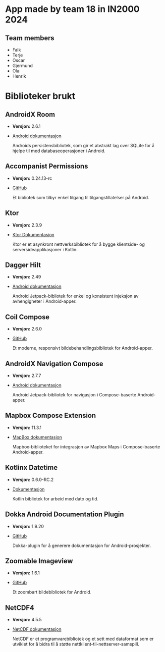 # App made by team 18 in IN2000 2024

## Team members

- Falk
- Terje
- Oscar
- Gjermund
- Ola
- Henrik

# Biblioteker brukt

## AndroidX Room

- **Versjon:** 2.6.1
- [Android dokumentasjon](https://developer.android.com/training/data-storage/room)

  Androids persistensbibliotek, som gir et abstrakt lag over SQLite for å hjelpe til med
  databaseoperasjoner i Android.

## Accompanist Permissions

- **Versjon:** 0.24.13-rc
- [GitHub](https://github.com/google/accompanist/tree/main/permissions)

  Et bibliotek som tilbyr enkel tilgang til tilgangstillatelser på Android.

## Ktor

- **Versjon:** 2.3.9
- [Ktor Dokumentasjon](https://ktor.io/docs/client.html)

  Ktor er et asynkront nettverksbibliotek for å bygge klientside- og serversideapplikasjoner i
  Kotlin.

## Dagger Hilt

- **Versjon:** 2.49
- [Android dokumentasjon](https://developer.android.com/training/dependency-injection/hilt-android)

  Android Jetpack-bibliotek for enkel og konsistent injeksjon av avhengigheter i Android-apper.

## Coil Compose

- **Versjon:** 2.6.0
- [GitHub](https://coil-kt.github.io/coil/compose/)

  Et moderne, responsivt bildebehandlingsbibliotek for Android-apper.

## AndroidX Navigation Compose

- **Versjon:** 2.7.7
- [Android dokumentasjon](https://developer.android.com/develop/ui/compose/navigation)

  Android Jetpack-bibliotek for navigasjon i Compose-baserte Android-apper.

## Mapbox Compose Extension

- **Versjon:** 11.3.1
- [MapBox dokumentasjon](https://docs.mapbox.com/android/maps/guides/install/)

  Mapbox-biblioteket for integrasjon av Mapbox Maps i Compose-baserte Android-apper.

## Kotlinx Datetime

- **Versjon:** 0.6.0-RC.2
- [Dokumentasjon](https://github.com/Kotlin/kotlinx-datetime)

  Kotlin bibliotek for arbeid med dato og tid.

## Dokka Android Documentation Plugin

- **Versjon:** 1.9.20
- [GitHub](https://github.com/Kotlin/dokka)

  Dokka-plugin for å generere dokumentasjon for Android-prosjekter.

## Zoomable Imageview

- **Versjon:** 1.6.1
- [GitHub](https://github.com/usuiat/Zoomable)

  Et zoombart bildebibliotek for Android.

## NetCDF4

- **Versjon:** 4.5.5
- [NetCDF dokumentasjon](https://www.unidata.ucar.edu/software/netcdf/docs/index.html)

  NetCDF er et programvarebibliotek og et sett med dataformat som er utviklet for å bidra til å
  støtte nettklient-til-nettserver-samspill.
